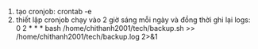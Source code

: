 1. tạo cronjob: crontab -e
2. thiết lập cronjob chạy vào 2 giờ sáng mỗi ngày và đồng thời ghi lại logs: 0 2 * * * bash /home/chithanh2001/tech/backup.sh >> /home/chithanh2001/tech/backup.log 2>&1